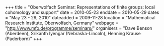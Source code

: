 +++
title = "Oberwolfach Seminar: Representations of finite groups: local cohomology and support"
date = 2010-05-23
enddate = 2010-05-29
dates = "May 23 - 29, 2010"
dateadded = 2009-11-28
location = "Mathematical Research Institute, Oberwolfach, Germany"
webpage = "http://www.mfo.de/programme/seminars/"
organisers = "Dave Benson (Aberdeen), Srikanth Iyengar (Nebraska-Lincoln), Henning Krause (Paderborn)"
+++
